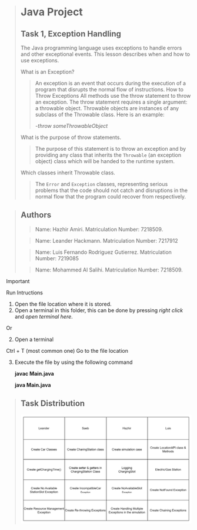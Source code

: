 > # Java Project
> ## Task 1, Exception Handling
> The Java programming language uses exceptions to handle errors and other exceptional events. This lesson describes when and how to use exceptions.
> 
> What is an Exception?
>> An exception is an event that occurs during the execution of a program that disrupts the normal flow of instructions.
> How to Throw Exceptions
>> All methods use the throw statement to throw an exception. The throw statement requires a single argument: a throwable object. 
>> Throwable objects are instances of any subclass of the Throwable class. Here is an example:
>> 
>> -*throw someThrowableObject*
>> 
> What is the purpose of throw statements.
>> The purpose of this statement is to throw an exception and by providing any class that inherits the
`Throwable` (an exception object) class which will be handed to the runtime system.
>>
> Which classes inherit Throwable class.
>> The `Error` and `Exception` classes, representing serious problems that the code should not catch
and disruptions in the normal flow that the program could recover from respectively.

> ## Authors
>> Name: Hazhir Amiri.
>> Matriculation Number: 7218509.
>
>> Name: Leander Hackmann.
>> Matriculation Number: 7217912
>
>> Name: Luis Fernando Rodriguez Gutierrez.
>> Matriculation Number: 7219085
>
>> Name: Mohammed Al Salihi.
>> Matriculation Number: 7218509.

> [!IMPORTANT]
> Run Intructions
> 1. Open the file location where it is stored.
> 2. Open a terminal in this folder, this can be done by pressing *right click* and *open terminal here*.
>
> Or
>
> 2. Open a terminal
>    
>   Ctrl + T (most common one)
>   Go to the file location
> 
> 3. Execute the file by using the following command
>
>    **javac Main.java**
>    
>    **java Main.java**


> ## Task Distribution
> ![Alt text](image.png)
